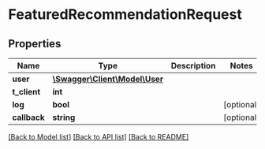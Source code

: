 # FeaturedRecommendationRequest

## Properties
Name | Type | Description | Notes
------------ | ------------- | ------------- | -------------
**user** | [**\Swagger\Client\Model\User**](User.md) |  | 
**t_client** | **int** |  | 
**log** | **bool** |  | [optional] 
**callback** | **string** |  | [optional] 

[[Back to Model list]](../README.md#documentation-for-models) [[Back to API list]](../README.md#documentation-for-api-endpoints) [[Back to README]](../README.md)


